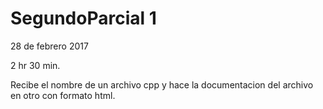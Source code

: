 # SegundoParcial 1
28 de febrero 2017

2 hr 30 min.

Recibe el nombre de un archivo cpp y hace la documentacion del archivo en otro con formato html.
